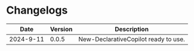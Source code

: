 # Changelogs 


| Date       | Version  | Description                                                                 |
|------------|----------|-----------------------------------------------------------------------------|
|2024-9-11|0.0.5|New-DeclarativeCopilot ready to use.|
